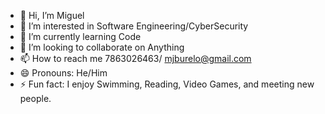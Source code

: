 - 👋 Hi, I’m Miguel
- 👀 I’m interested in Software Engineering/CyberSecurity
- 🌱 I’m currently learning Code
- 💞️ I’m looking to collaborate on Anything
- 📫 How to reach me 7863026463/ mjburelo@gmail.com
- 😄 Pronouns: He/Him
- ⚡ Fun fact: I enjoy Swimming, Reading, Video Games, and meeting new people.


<!---
Adrenalwheel896/Adrenalwheel896 is a ✨ special ✨ repository because its `README.md` (this file) appears on your GitHub profile.
You can click the Preview link to take a look at your changes.
--->

